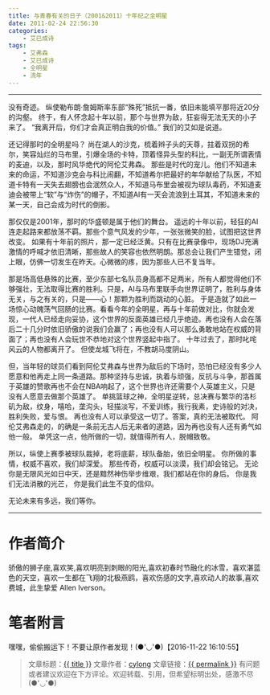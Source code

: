 ```yaml
---
title: 与青春有关的日子（2001&2011）十年纪之全明星
date: 2011-02-24 22:56:30
categories:
    - 艾已成诗
tags:
    - 艾弗森
    - 艾已成诗
    - 全明星
    - 流年
---
```

---

没有奇迹。
纵使勒布朗·詹姆斯率东部“殊死”抵抗一番，依旧未能填平那将近20分的沟壑。
终于，有人怀念起十年以前，那个与世界为敌，狂妄得无法无天的小子来了。
“我离开后，你们才会真正明白我的价值。”
我们的艾如是说道。

<!-- more -->

还记得那时的全明星吗？
尚在湖人的沙克，梳着辫子头的天尊，拄着双拐的希尔，笑容灿烂的马布里，引爆全场的卡特，顶着怪异头型的科比，一副无所谓表情的麦迪，以及，那时风华绝代的阿伦艾弗森。
那些是时代的宠儿。他们不知道未来的命运，不知道沙克会与科比闹翻，不知道希尔把最好的年华献给了队医，不知道卡特有一天失去翅膀也会泯然众人，不知道马布里会被视为球队毒药，不知道麦迪会被带上“软”与“炸伤”的帽子，不知道AI有一天会流浪到土耳其，不知道未来的某一天，自己会成为时代的倒影。


那仅仅是2001年，那时的华盛顿是属于他们的舞台。
遥远的十年以前，轻狂的AI连走起路来都放荡不羁。那些个意气风发的少年，一张张微笑的脸，试图把这世界改变。
如果有十年前的照片，那一定已经泛黄。只有在比赛录像中，现场DJ充满激情的呼喊才依旧清晰，那些故人的笑容也依然明朗。那总会让我们产生错觉，闭上眼，仿佛一切发生在昨天。心微微的疼，因为那些人已不复当年。


那是场高低悬殊的比赛，至少东部七名队员身高都不足两米，所有人都觉得他们不够强壮，无法取得比赛的胜利。只是，AI与马布里联手向世界证明了，胜利与身体无关，与之有关的，只是——心！那颗为胜利而跳动的心脏。
于是造就了如此一场惊心动魄荡气回肠的比赛。看看今年的全明星，再与十年前做对比，你就会发现，一代人已经走向妥协，这个世界的反面英雄已经几乎绝迹。再也没有人会在落后二十几分时依旧骄傲的说我们会赢了；再也没有人可以那么勇敢地站在权威的背面了；再也没有人会玩世不恭地对这个世界竖起中指了。
十年过去了，那时叱咤风云的人物都离开了。
但使龙城飞将在，不教胡马度阴山。


但，当年轻的球员们看到阿伦艾弗森与世界为敌后的下场时，恐怕已经没有多少人愿意和他再走上同一条道路。那种坚持与忠诚，执着与顽强，反抗与斗争，那首属于英雄的赞歌再也不会在NBA响起了，这个世界也许还需要个人英雄主义，只是没有人愿意去做那个英雄了。
单挑篮球之神，全明星逆转，总决赛与繁华的洛杉矶为敌，纹身，嘻哈，垄沟头，轻描淡写，不爱训练，我行我素，史诗般的对决，胜利失败，爱与恨。
再也没有人可以承受这一切了。答案，真的无法被取代。
阿伦艾弗森走的，的确是一条前无古人后无来者的道路，因为再也没有人还有勇气如他一般。
单凭这一点，他所做的一切，就值得所有人，脱帽致敬。


所以，纵使上赛季被球队裁掉，老将底薪，球队备胎，依旧全明星。
你所做的事情，权威不喜欢，我们却深爱。
那些传奇，权威可以淡漠，我们却会铭记。
无论你是无限风光如日中天，还是黯然神伤举步维艰，我们都站在你的身后。
你是我们无法消散的光芒，
你是我们此生不变的信仰。


无论未来有多远，我们等你。

---

# 作者简介
骄傲的狮子座,喜欢笑,喜欢明亮到刺眼的阳光,喜欢初春时节融化的冰雪，喜欢湛蓝色的天空，喜欢一生都在飞翔的北极燕鸥，喜欢伤感的文字,喜欢动人的故事,喜欢费城，此生挚爱 Allen Iverson。

# 笔者附言
嘿嘿，偷偷搬运下！不要让原作者发现！(●'◡'●)【2016-11-22 16:10:55】

> 文章标题：<a href='{{ permalink }}' title='{{ title }}' >{{ title }}</a>
> 文章作者：[cylong](http://www.cylong.com/about/ "cylong")
> 文章链接：<a href='{{ permalink }}' title='{{ title }}' >{{ permalink }}</a>
> 有问题或者建议欢迎在下方评论。欢迎转载、引用，但希望标明出处，感激不尽(●'◡'●)
